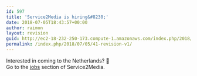 ```yaml
---
id: 597
title: 'Service2Media is hiring&#8230;'
date: 2018-07-05T18:43:57+00:00
author: raimon
layout: revision
guid: http://ec2-18-232-250-173.compute-1.amazonaws.com/index.php/2018/07/05/41-revision-v1/
permalink: /index.php/2018/07/05/41-revision-v1/
---
```

Interested in coming to the Netherlands? 🙂  
Go to the [jobs](http://jobs.service2media.com) section of Service2Media.
